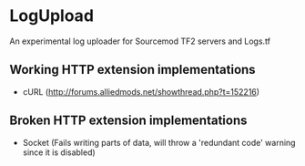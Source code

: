# LogUpload

An experimental log uploader for Sourcemod TF2 servers and Logs.tf

## Working HTTP extension implementations

* cURL (http://forums.alliedmods.net/showthread.php?t=152216)

## Broken HTTP extension implementations

* Socket (Fails writing parts of data, will throw a 'redundant code' warning since it is disabled)